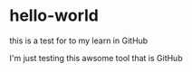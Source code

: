 # hello-world
this is a test for to my learn in GitHub

I'm just testing this awsome tool that is GitHub
